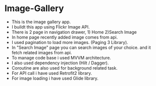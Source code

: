 # Image-Gallery
- This is the image gallery app.
- I buildt this app using Flickr Image API.
- There is 2 page in navigation drawer, 1) Home 2)Search Image
- In home page recently added image comes from api.
- I used pagination to load more images. (Paging 3 Library).
- In "Search Image" page you can search images of your choice. and it fetch related images from api.
- To manage code base i used MVVM architecture.
- I also used dependency injection (Hilt / Dagger).
- Coroutine are also used for background related task.
- For API call i have used Retrofit2 library.
- For image loading i have used Glide library.
